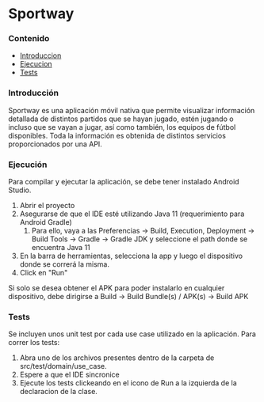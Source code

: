 # Sportway

### Contenido
* [Introduccion](#introduccion)
* [Ejecucion](#ejecucion)
* [Tests](#tests)


### Introducción
Sportway es una aplicación móvil nativa que permite visualizar información detallada de distintos partidos que se hayan jugado, estén 
jugando o incluso que se vayan a jugar, así como también, los equipos de fútbol disponibles.
Toda la información es obtenida de distintos servicios proporcionados por una API. 

### Ejecución
Para compilar y ejecutar la aplicación, se debe tener instalado Android Studio.

1.  Abrir el proyecto
2.  Asegurarse de que el IDE esté utilizando Java 11 (requerimiento para Android Gradle)
    1.  Para ello, vaya a las Preferencias -> Build, Execution, Deployment -> Build Tools -> Gradle -> Gradle JDK y seleccione el 
    path donde se encuentra Java 11
3.  En la barra de herramientas, selecciona la app y luego el dispositivo donde se correrá la misma.
4.  Click en "Run"

Si solo se desea obtener el APK para poder instalarlo en cualquier dispositivo, debe dirigirse a Build -> Build Bundle(s) / APK(s) 
-> Build APK

### Tests

Se incluyen unos unit test por cada use case utilizado en la aplicación. Para correr los tests:

1.  Abra uno de los archivos presentes dentro de la carpeta de src/test/domain/use_case.
2.  Espere a que el IDE sincronice
3.  Ejecute los tests clickeando en el icono de Run a la izquierda de la declaracion de la clase.
